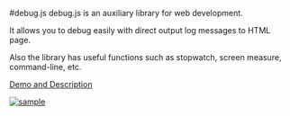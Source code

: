 #debug.js
debug.js is an auxiliary library for web development.

It allows you to debug easily with direct output log messages to HTML page.

Also the library has useful functions such as stopwatch, screen measure, command-line, etc.

[Demo and Description](http://debugjs.net/ "debug.js demo page")

[ ![sample](http://debugjs.net/sample20160611.png) ](http://debugjs.net/ "Live demo")


